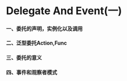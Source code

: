 # Delegate And Event(一)



#### 一、委托的声明，实例化以及调用

#### 二、泛型委托Action,Func

#### 三、委托的意义

#### 四、事件和观察者模式
